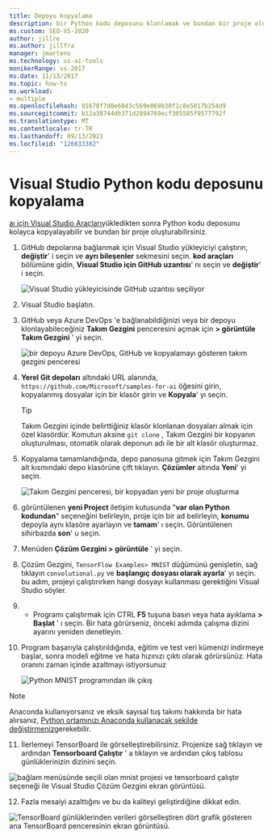 ```yaml
---
title: Depoyu kopyalama
description: bir Python kodu deposunu klonlamak ve bundan bir proje oluşturmak için aı Visual Studio Araçları nasıl kullanacağınızı öğrenin.
ms.custom: SEO-VS-2020
author: jillre
ms.author: jillfra
manager: jmartens
ms.technology: vs-ai-tools
monikerRange: vs-2017
ms.date: 11/13/2017
ms.topic: how-to
ms.workload:
- multiple
ms.openlocfilehash: 91678f7d0e6843c569e069b30f1c8e5017b254d9
ms.sourcegitcommit: b12a38744db371d2894769ecf305585f9577792f
ms.translationtype: MT
ms.contentlocale: tr-TR
ms.lasthandoff: 09/13/2021
ms.locfileid: "126633382"
---
```

# <a name="clone-a-repository-of-python-code-in-visual-studio"></a>Visual Studio Python kodu deposunu kopyalama

[aı için Visual Studio Araçları](installation.md)yükledikten sonra Python kodu deposunu kolayca kopyalayabilir ve bundan bir proje oluşturabilirsiniz.

1. GitHub depolarına bağlanmak için Visual Studio yükleyiciyi çalıştırın, **değiştir**' i seçin ve **ayrı bileşenler** sekmesini seçin. **kod araçları** bölümüne gidin, **Visual Studio için GitHub uzantısı**' nı seçin ve **değiştir**' i seçin.

    ![Visual Studio yükleyicisinde GitHub uzantısı seçiliyor](media/create-project-repo/installation-github-extension.png)

2. Visual Studio başlatın.

3. GitHub veya Azure DevOps 'e bağlanabildiğinizi veya bir depoyu klonlayabileceğiniz **Takım Gezgini** penceresini açmak için **> görüntüle Takım Gezgini** ' yi seçin.

    ![bir depoyu Azure DevOps, GitHub ve kopyalamayı gösteren takım gezgini penceresi](media/create-project-repo/team-explorer-devops.png)

4. **Yerel Git depoları** altındaki URL alanında, `https://github.com/Microsoft/samples-for-ai` öğesini girin, kopyalanmış dosyalar için bir klasör girin ve **Kopyala**' yı seçin.

    > [!Tip]
    > Takım Gezgini içinde belirttiğiniz klasör klonlanan dosyaları almak için özel klasördür. Komutun aksine `git clone` , Takım Gezgini bir kopyanın oluşturulması, otomatik olarak deponun adı ile bir alt klasör oluşturmaz.

5. Kopyalama tamamlandığında, depo panosuna gitmek için Takım Gezgini alt kısmındaki depo klasörüne çift tıklayın. **Çözümler** altında **Yeni**' yi seçin.

    ![Takım Gezgini penceresi, bir kopyadan yeni bir proje oluşturma](media/create-project-repo/team-explorer-new-project.png)

6. görüntülenen **yeni Project** iletişim kutusunda "**var olan Python kodundan**" seçeneğini belirleyin, proje için bir ad belirleyin, **konumu** depoyla aynı klasöre ayarlayın ve **tamam**' ı seçin. Görüntülenen sihirbazda **son**' u seçin.

7. Menüden **Çözüm Gezgini > görüntüle** ' yi seçin.

8. Çözüm Gezgini, `TensorFlow Examples> MNIST` düğümünü genişletin, sağ tıklayın `convolutional.py` ve **başlangıç dosyası olarak ayarla**' yı seçin. bu adım, projeyi çalıştırırken hangi dosyayı kullanması gerektiğini Visual Studio söyler.

9.  + Programı çalıştırmak için CTRL **F5** tuşuna basın veya hata ayıklama **> Başlat** ' ı seçin. Bir hata görürseniz, önceki adımda çalışma dizini ayarını yeniden denetleyin.

10. Program başarıyla çalıştırıldığında, eğitim ve test veri kümenizi indirmeye başlar, sonra modeli eğitme ve hata hızınızı çıktı olarak görürsünüz. Hata oranını zaman içinde azaltmayı istiyorsunuz

    ![Python MNIST programından ilk çıkış](media/create-project-repo/tensorflow-mnist-running.png)

   > [!NOTE]
   > Anaconda kullanıyorsanız ve eksik sayısal tuş takımı hakkında bir hata alırsanız, [Python ortamınızı Anaconda kullanacak şekilde değiştirmeniz](../python/selecting-a-python-environment-for-a-project.md)gerekebilir.

11. İlerlemeyi TensorBoard ile görselleştirebilirsiniz. Projenize sağ tıklayın ve ardından **Tensorboard Çalıştır** ' a tıklayın ve ardından çıkış tablosu günlüklerinizin dizinini seçin.

   ![bağlam menüsünde seçili olan mnist projesi ve tensorboard çalıştır seçeneği ile Visual Studio Çözüm Gezgini ekran görüntüsü.](media/create-project-repo/run-tensorboard.png)

12. Fazla mesaiyi azalttığını ve bu da kaliteyi geliştirdiğine dikkat edin.

   ![TensorBoard günlüklerinden verileri görselleştiren dört grafik gösteren ana TensorBoard penceresinin ekran görüntüsü.](media/create-project-repo/tensorboard.png)
